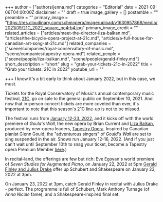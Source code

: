+++
author = ["authors/jenna.md"]
categories = "Editorial"
date = 2021-09-06T04:00:00Z
disclaimer = ""
draft = true
image_gallery = []
postamble = ""
preamble = ""
primary_image = "https://res.cloudinary.com/schmopera/image/upload/v1630957868/media/2021/09/21C_2022_square_nc4rb4.jpg"
primary_image_credit = ""
related_articles = ["articles/meet-the-director-liza-balkan.md", "articles/the-bicycle-opera-project-at-21c.md", "articles/a-full-house-for-canadian-art-song-at-21c.md"]
related_companies = ["scene/companies/royal-conservatory-of-music.md", "scene/companies/tapestry-opera.md"]
related_people = ["scene/people/liza-balkan.md", "scene/people/gerald-finley.md"]
short_description = "short"
slug = "grab-your-tickets-21c-in-2022"
title = "Grab your tickets: 21C in 2022"
youtube_url = ""

+++
I know it's a bit early to think about January 2022, but in this case, we must.

Tickets for the Royal Conservatory of Music's annual contemporary music festival, [21C](https://www.rcmusic.com/performance/21c-music-festival?_ga=2.20016318.706228005.1630957371-1404247250.1630957371), go on sale to the general public on September 10, 2021. And now that in-person concert tickets are more coveted than ever, it's important to note that this season's 21C line-up is not to be missed.

The festival runs from [January 12-23, 2022](https://www.rcmusic.com/performance/21c-music-festival?_ga=2.20016318.706228005.1630957371-1404247250.1630957371), and it kicks off with the world premiere of _Gould's Wall_, the new opera by Brian Current and [Liza Balkan](https://www.schmopera.com/meet-the-director-liza-balkan/), produced by new-opera leaders, [Tapestry Opera](/scene/companies/tapestr-opera/). Inspired by Canadian pianist Glenn Gould, the "adventurous singers" of _Gould's Wall_ are set to sing suspended in the air. Shows run January 12-16, 2022. (And if you just can't wait until September 10th to snag your ticket, become a Tapestry opera Premium Member [here](https://tapestryopera.com/membership/).)

In recital-land, the offerings are few but rich: Eve Egoyan's world premiere of _Seven Studies for Augmented Piano_, on January 22, 2022 at 5pm [Gerald Finley and Julius Drake](https://www.rcmusic.com/events-and-performances/gerald-finley-and-julius-drake) offer up Schubert and Shakespeare on January 23, 2022 at 3pm.

On January 23, 2022 at 3pm, catch Gerald Finley in recital with Julius Drake - perfect. The programme is full of Schubert, Mark Anthony Turnage (of _Anna Nicole_ fame), and a Shakespeare-inspired final set. 
